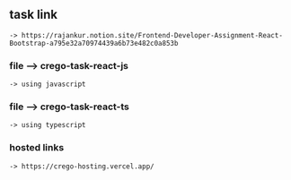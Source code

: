 ## task link 
    -> https://rajankur.notion.site/Frontend-Developer-Assignment-React-Bootstrap-a795e32a70974439a6b73e482c0a853b


### file  --> crego-task-react-js 
    -> using javascript

### file  --> crego-task-react-ts
    -> using typescript

### hosted links 
    -> https://crego-hosting.vercel.app/